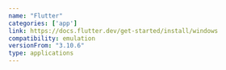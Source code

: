 ```yaml
---
name: "Flutter"
categories: ['app']
link: https://docs.flutter.dev/get-started/install/windows
compatibility: emulation
versionFrom: "3.10.6"
type: applications
---
```


